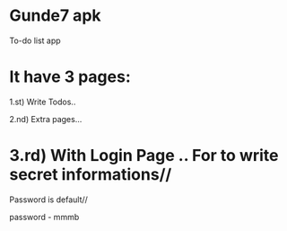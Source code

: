 # Gunde7 apk

To-do list app

It have 3 pages:
======
1.st) Write Todos..

2.nd) Extra pages...

3.rd) With Login Page .. For to write secret informations// 
====

Password is default//

password -  mmmb

